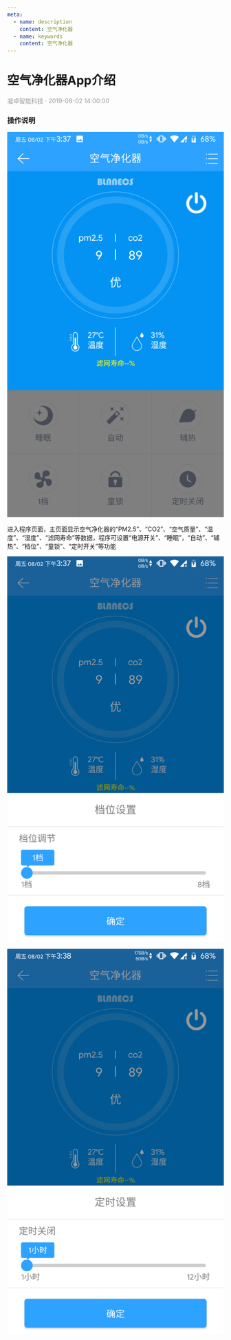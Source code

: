 ```yaml
---
meta:
  - name: description
    content: 空气净化器
  - name: keywords
    content: 空气净化器
---
```


# 空气净化器App介绍
<p style="color: #999">凝卓智能科技 · 2019-08-02 14:00:00<p>

### 操作说明

![AirPurifier01.png](./airPurifier/AirPurifier01.png)

进入程序页面，主页面显示空气净化器的“PM2.5”、“CO2”、“空气质量”、“温度”、“湿度”、“滤网寿命”等数据，程序可设置“电源开关”、“睡眠”，“自动”、“辅热”、“档位”、“童锁”、“定时开关”等功能

![AirPurifier02.png](./airPurifier/AirPurifier02.png)

![AirPurifier03.png](./airPurifier/AirPurifier03.png)
